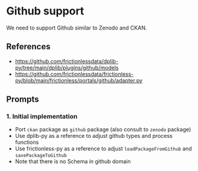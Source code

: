 # Github support

We need to support Github similar to Zenodo and CKAN.

## References

- https://github.com/frictionlessdata/dplib-py/tree/main/dplib/plugins/github/models
- https://github.com/frictionlessdata/frictionless-py/blob/main/frictionless/portals/github/adapter.py

## Prompts

### 1. Initial implementation

- Port `ckan` package as `github` package (also consult to `zenodo` package)
- Use dplib-py as a reference to adjust github types and process functions
- Use frictionless-py as a reference to adjust `loadPackageFromGithub` and `savePackageToGithub`
- Note that there is no Schema in github domain
